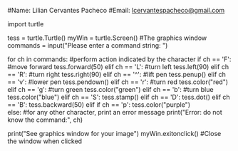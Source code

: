#Name:  Lilian Cervantes Pacheco
#Email: lcervantespacheco@gmail.com

import turtle

tess = turtle.Turtle()
myWin = turtle.Screen()     #The graphics window
commands = input("Please enter a command string: ")

for ch in commands:
    #perform action indicated by the character
    if ch == 'F':            #move forward
        tess.forward(50)
    elif ch == 'L':          #turn left
        tess.left(90)
    elif ch == 'R':          #turn right
        tess.right(90)
    elif ch == '^':          #lift pen
        tess.penup()
    elif ch == 'v':          #lower pen
        tess.pendown()
    elif ch == 'r':          #turn red
        tess.color("red")
    elif ch == 'g':          #turn green
        tess.color("green")
    elif ch == 'b':          #turn blue
        tess.color("blue")
    elif ch == 'S':
        tess.stamp()
    elif ch == 'D':
        tess.dot()
    elif ch == 'B':
        tess.backward(50)
    elif if ch == 'p':
        tess.color("purple")  
    else:                    #for any other character, print an error message
        print("Error: do not know the command:", ch)

print("See graphics window for your image")
myWin.exitonclick()         #Close the window when clicked
